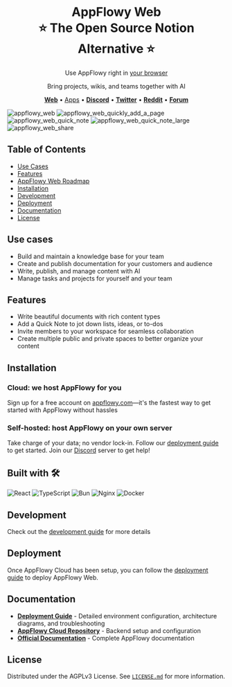 <h1 align="center" style="border-bottom: none">AppFlowy Web<br>
⭐️ The Open Source Notion Alternative ⭐️
</h1>
<p align="center"> Use AppFlowy right in <a href="https://www.appflowy.com">your browser</a><br>
</p>


<p align="center">
Bring projects, wikis, and teams together with AI
</p>
<p align="center">
    <a href="http://appflowy.com"><b>Web</b></a> •
    <a href="https://appflowy.com/download">Apps</a> •
    <a href="https://discord.gg/9Q2xaN37tV"><b>Discord</b></a> •
    <a href="https://twitter.com/appflowy"><b>Twitter</b></a> •
    <a href="https://www.reddit.com/r/appflowy/"><b>Reddit</b></a> •
    <a href="https://forum.appflowy.io/"><b>Forum</b></a>
</p>


![appflowy_web](https://github.com/user-attachments/assets/beb79630-b134-4de0-b464-d164cd0f9adf)
![appflowy_web_quickly_add_a_page](https://github.com/user-attachments/assets/364f6419-c214-46aa-92ff-bfcc0a4f93d6)
![appflowy_web_quick_note](https://github.com/user-attachments/assets/b67285df-6f89-416d-94e0-d0b82eb22359)
![appflowy_web_quick_note_large](https://github.com/user-attachments/assets/5c633e60-6f34-454c-91db-236a1b78966a)
![appflowy_web_share](https://github.com/user-attachments/assets/64b9955d-b11f-4aa1-b32b-ea79ea7f3566)

## Table of Contents

- [Use Cases](#use-cases)
- [Features](#features) 
- [AppFlowy Web Roadmap](#appflowy-web-roadmap)
- [Installation](#installation)
- [Development](#development)
- [Deployment](#deployment)
- [Documentation](#documentation)
- [License](#license)

## Use cases
- Build and maintain a knowledge base for your team
- Create and publish documentation for your customers and audience
- Write, publish, and manage content with AI
- Manage tasks and projects for yourself and your team

## Features
- Write beautiful documents with rich content types
- Add a Quick Note to jot down lists, ideas, or to-dos
- Invite members to your workspace for seamless collaboration
- Create multiple public and private spaces to better organize your content


## Installation
### Cloud: we host AppFlowy for you
Sign up for a free account on <a href="https://appflowy.com">appflowy.com</a>—it's the fastest way to get started with AppFlowy without hassles

### Self-hosted: host AppFlowy on your own server
Take charge of your data; no vendor lock-in. Follow our <a href="https://appflowy.com/docs/self-host-appflowy-overview">deployment guide</a> to get started.
Join our <a href="https://discord.gg/FFmDE99bgA">Discord</a> server to get help!

## Built with 🛠️
![React](https://img.shields.io/badge/React-20232A?style=for-the-badge&logo=react&logoColor=61DAFB)
![TypeScript](https://img.shields.io/badge/TypeScript-007ACC?style=for-the-badge&logo=typescript&logoColor=white)
![Bun](https://img.shields.io/badge/Bun-000000?style=for-the-badge&logo=bun&logoColor=white)
![Nginx](https://img.shields.io/badge/Nginx-009639?style=for-the-badge&logo=nginx&logoColor=white)
![Docker](https://img.shields.io/badge/Docker-2496ED?style=for-the-badge&logo=docker&logoColor=white)

## Development

Check out the [development guide](./doc/DEVELOPMENT_GUIDE.md) for more details

## Deployment
Once AppFlowy Cloud has been setup, you can follow the [deployment guide](https://appflowy.com/docs/self-host-appflowy-run-appflowy-web)
to deploy AppFlowy Web.

## Documentation

- **[Deployment Guide](doc/DEPLOYMENT.md)** - Detailed environment configuration, architecture diagrams, and troubleshooting
- **[AppFlowy Cloud Repository](https://github.com/AppFlowy-IO/AppFlowy-Cloud)** - Backend setup and configuration
- **[Official Documentation](https://appflowy.com/docs)** - Complete AppFlowy documentation

## License
Distributed under the AGPLv3 License. See [`LICENSE.md`](https://github.com/AppFlowy-IO/AppFlowy-Web/blob/main/LICENSE) for
more information.

